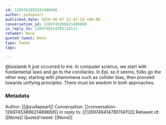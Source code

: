 ```yaml
---
id: 1269762856343400448
author: yudapearl
published_date: 2020-06-07 22:47:10 +00:00
conversation_id: 1269745389621489668
in_reply_to: 1269746414785114112
retweet: None
quoted_tweet: None
type: tweet
tags:

---
```


@luislamb It just occurred to me. In computer science, we start with fundamental laws and go to the corollaries. In Epi, so it seems, folks go the other way; starting with phenomena such as collider bias, then proceed towards unifying principles. There must be wisdom in both approaches.

### Metadata

Author: [[@yudapearl]]
Conversation: [[conversation-1269745389621489668]]
In reply to: [[1269746414785114112]]
Retweet of: [[None]]
Quoted tweet: [[None]]
